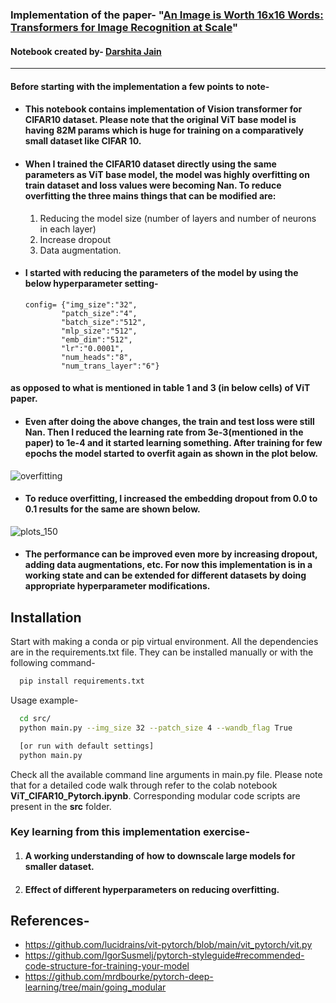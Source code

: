 ### Implementation of the paper- "[An Image is Worth 16x16 Words: Transformers for Image Recognition at Scale](https://arxiv.org/abs/2010.11929)"

#### Notebook created by- [Darshita Jain](https://www.linkedin.com/in/jain-darshita/)


---



#### **Before starting with the implementation a few points to note-**
* #### This notebook contains implementation of Vision transformer for CIFAR10 dataset. Please note that the original ViT base model is having 82M params which is huge for training on a comparatively small dataset like CIFAR 10.
* #### When I trained the CIFAR10 dataset directly using the same parameters as ViT base model, the model was highly overfitting on train dataset and loss values were becoming Nan. To reduce overfitting the three mains things that can be modified are:   

    1.   Reducing the model size (number of layers and number of neurons in each layer)
    2.   Increase dropout
    3.   Data augmentation.

* #### I started with reducing the parameters of the model by using the below hyperparameter setting- 
      config= {"img_size":"32",
              "patch_size":"4", 
              "batch_size":"512", 
              "mlp_size":"512", 
              "emb_dim":"512", 
              "lr":"0.0001", 
              "num_heads":"8", 
              "num_trans_layer":"6"}
#### as opposed to what is mentioned in table 1 and 3 (in below cells) of ViT paper. 

* #### Even after doing the above changes, the train and test loss were still Nan. Then I reduced the learning rate from 3e-3(mentioned in the paper) to 1e-4 and it started learning something. After training for few epochs the model started to overfit again as shown in the plot below.

![overfitting](https://user-images.githubusercontent.com/19747895/236636498-b41d37b3-e1e5-44d0-8581-2e5da7842028.png)


* #### To reduce overfitting, I increased the embedding dropout from 0.0 to 0.1 results for the same are shown below.

![plots_150](https://user-images.githubusercontent.com/19747895/236636728-4272641c-3a95-40ac-ac5e-4226ed910d95.png)


* #### The performance can be improved even more by increasing dropout, adding data augmentations, etc. For now this implementation is in a working state and can be extended for different datasets by doing appropriate hyperparameter modifications.

## Installation

Start with making a conda or pip virtual environment. All the dependencies are in the requirements.txt file. They can be installed manually or with the following command-


```bash
  pip install requirements.txt
```

Usage example-

```bash
  cd src/
  python main.py --img_size 32 --patch_size 4 --wandb_flag True

  [or run with default settings]
  python main.py
```

Check all the available command line arguments in main.py file. Please note that for a detailed code walk through refer to the colab notebook **ViT_CIFAR10_Pytorch.ipynb**. Corresponding modular code scripts are present in the **src** folder.

### Key learning from this implementation exercise- 
1. #### A working understanding of how to downscale large models for smaller dataset. 
2. #### Effect of different hyperparameters on reducing overfitting.

## References-
*  https://github.com/lucidrains/vit-pytorch/blob/main/vit_pytorch/vit.py
*  https://github.com/IgorSusmelj/pytorch-styleguide#recommended-code-structure-for-training-your-model
*  https://github.com/mrdbourke/pytorch-deep-learning/tree/main/going_modular